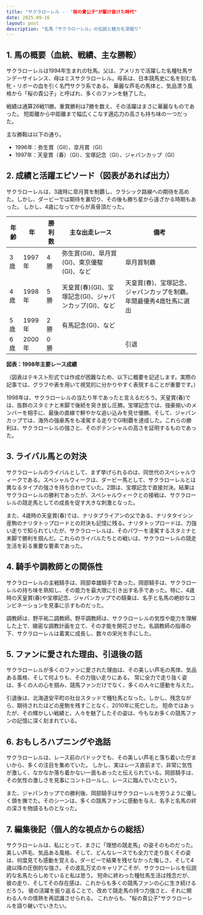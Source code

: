 ```yaml
---
title: "サクラローレル -  "桜の貴公子"が駆け抜けた時代"
date: 2025-09-16
layout: post
description: "名馬『サクラローレル』の伝説と魅力を深堀り"
---
```


## 1. 馬の概要（血統、戦績、主な勝鞍）

サクラローレルは1994年生まれの牡馬。父は、アメリカで活躍した名種牡馬サンデーサイレンス、母はミスサクラローレル。母系は、日本競馬史に名を刻む名牝・リボーの血を引く名門サクラ系である。  華麗な芦毛の馬体と、気品漂う風格から「桜の貴公子」と呼ばれ、多くのファンを魅了した。

戦績は通算26戦11勝。重賞勝利は7勝を数え、その活躍はまさに華麗なものであった。  短距離から中距離まで幅広くこなす適応力の高さも持ち味の一つだった。

主な勝鞍は以下の通り。

* 1996年：弥生賞（GII）、皐月賞（GI）
* 1997年：天皇賞（春）（GI）、宝塚記念（GI）、ジャパンカップ（GI）


## 2. 成績と活躍エピソード（図表があれば出力）

サクラローレルは、3歳時に皐月賞を制覇し、クラシック路線への期待を高めた。しかし、ダービーでは期待を裏切り、その後も勝ち星から遠ざかる時期もあった。  しかし、4歳になってからが真骨頂だった。

| 年齢 | 年 | 勝利数 | 主な出走レース | 備考 |
|---|---|---|---|---|
| 3歳 | 1997年 | 4勝 | 弥生賞(GII)、皐月賞(GI)、東京優駿(GI)、など | 皐月賞制覇 |
| 4歳 | 1998年 | 5勝 | 天皇賞(春)(GI)、宝塚記念(GI)、ジャパンカップ(GI)、など | 天皇賞(春)、宝塚記念、ジャパンカップを制覇。年間最優秀4歳牡馬に選出 |
| 5歳 | 1999年 | 2勝 | 有馬記念(GI)、など |  |
| 6歳 | 2000年 | 0勝 |  |  引退 |


**図表：1998年主要レース成績**

（図表はテキスト形式では作成が困難なため、以下に概要を記述します。実際の記事では、グラフや表を用いて視覚的に分かりやすく表現することが重要です。）

1998年は、サクラローレルの当たり年であったと言えるだろう。天皇賞(春)では、抜群のスタミナと末脚で後続を突き放し圧勝。宝塚記念では、強豪揃いのメンバーを相手に、最後の直線で鮮やかな追い込みを見せ優勝。そして、ジャパンカップでは、海外の強豪馬をも凌駕する走りでGI制覇を達成した。これらの勝利は、サクラローレルの強さと、そのポテンシャルの高さを証明するものであった。


## 3. ライバル馬との対決

サクラローレルのライバルとして、まず挙げられるのは、同世代のスペシャルウィークである。スペシャルウィークは、ダービー馬として、サクラローレルとは異なるタイプの強さを持ち合わせていた。2頭は、宝塚記念で直接対決。結果はサクラローレルの勝利であったが、スペシャルウィークとの接戦は、サクラローレルの競走馬としての成長を促す大きな刺激となった。

また、4歳時の天皇賞(春)では、ナリタブライアンの父である、ナリタタイシン産駒のナリタトップロードとの対決も記憶に残る。ナリタトップロードは、力強い走りで知られていたが、サクラローレルは、そのパワーを凌駕するスタミナと末脚で勝利を掴んだ。これらのライバルたちとの戦いは、サクラローレルの競走生活を彩る重要な要素であった。


## 4. 騎手や調教師との関係性

サクラローレルの主戦騎手は、岡部幸雄騎手であった。岡部騎手は、サクラローレルの持ち味を熟知し、その能力を最大限に引き出す名手であった。特に、4歳時の天皇賞(春)や宝塚記念、ジャパンカップでの騎乗は、名手と名馬の絶妙なコンビネーションを見事に示すものだった。

調教師は、野平祐二調教師。野平調教師は、サクラローレルの気性や能力を理解した上で、緻密な調教計画を立て、その才能を開花させた。名調教師の指導の下、サクラローレルは着実に成長し、数々の栄光を手にした。


## 5. ファンに愛された理由、引退後の話

サクラローレルが多くのファンに愛された理由は、その美しい芦毛の馬体、気品ある風格、そして何よりも、その力強い走りにある。  常に全力で走り抜く姿は、多くの人の心を掴み、競馬ファンだけでなく、多くの人々に感動を与えた。

引退後は、北海道安平町の社台スタッドで種牡馬となった。しかし、残念ながら、期待されたほどの産駒を残すことなく、2010年に死亡した。  短命ではあったが、その輝かしい戦績と、人々を魅了したその姿は、今もなお多くの競馬ファンの記憶に深く刻まれている。


## 6. おもしろハプニングや逸話

サクラローレルは、レース前のパドックでも、その美しい芦毛と落ち着いた佇まいから、多くの注目を集めていた。  しかし、実はレース直前まで、非常に気性が激しく、なかなか落ち着かない一面もあったと伝えられている。岡部騎手は、その気性の激しさを見事にコントロールし、レースに臨んでいたという。

また、ジャパンカップでの勝利後、岡部騎手はサクラローレルを労うように優しく頭を撫でた。そのシーンは、多くの競馬ファンに感動を与え、名手と名馬の絆の深さを物語るものとなった。


## 7. 編集後記（個人的な視点からの総括）

サクラローレルは、私にとって、まさに「理想の競走馬」の姿そのものだった。美しい芦毛、気品ある風格、そして、どんなレースでも全力で走り抜くその姿は、何度見ても感動を覚える。ダービーで結果を残せなかった悔しさ、そして4歳以降の圧倒的な強さ。その波乱万丈のキャリアこそが、サクラローレルを伝説的な名馬たらしめていると私は思う。  短命に終わった種牡馬生活は残念だが、彼の走り、そしてその存在感は、これからも多くの競馬ファンの心に生き続けるだろう。  彼の活躍を振り返ることで、改めて競走馬の持つ力強さと、それに関わる人々の情熱を再認識させられる。  これからも、"桜の貴公子"サクラローレルを語り継いでいきたい。
